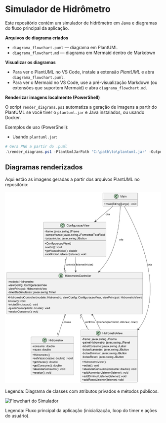 # Simulador de Hidrômetro

Este repositório contém um simulador de hidrômetro em Java e diagramas do fluxo principal da aplicação.

**Arquivos de diagrama criados**

- `diagrama_flowchart.puml` — diagrama em PlantUML
- `diagrama_flowchart.md` — diagrama em Mermaid dentro de Markdown

**Visualizar os diagramas**

- Para ver o PlantUML no VS Code, instale a extensão *PlantUML* e abra `diagrama_flowchart.puml`.
- Para ver o Mermaid no VS Code, use a pré-visualização Markdown (ou extensões que suportem Mermaid) e abra `diagrama_flowchart.md`.

**Renderizar imagens localmente (PowerShell)**

O script `render_diagrams.ps1` automatiza a geração de imagens a partir do PlantUML se você tiver o `plantuml.jar` e Java instalados, ou usando Docker.

Exemplos de uso (PowerShell):

- Usando `plantuml.jar`:

```powershell
# Gera PNG a partir do .puml
.\render_diagrams.ps1 -PlantUmlJarPath "C:\path\to\plantuml.jar" -OutputFormat png
```
## Diagramas renderizados

Aqui estão as imagens geradas a partir dos arquivos PlantUML no repositório:

![Diagrama de Classes](./SimuladorHidrometroClasses.png)

Legenda: Diagrama de classes com atributos privados e métodos públicos.

![Flowchart do Simulador](./SimuladorHidrometroFlowchart.png)

Legenda: Fluxo principal da aplicação (inicialização, loop do timer e ações do usuário).
